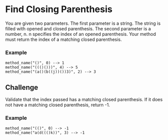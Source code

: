# Find Closing Parenthesis
You are given two parameters. The first parameter is a string. The string is filled with opened and closed parenthesis. The second parameter is a number, n. n specifies the index of an opened parenthesis. Your method must return the index of a matching closed parenthesis.
### Example
```
method_name("()", 0) --> 1
method_name("((()()))", 4) --> 5
method_name("(a()(b((j))())3)", 2) --> 3
```

## Challenge
Validate that the index passed has a matching closed parenthesis. If it does not have a matching closed parenthesis, return -1.
### Example
```
method_name("(()", 0) --> -1
method_name("a(d((()k))", 3) --> -1
```
